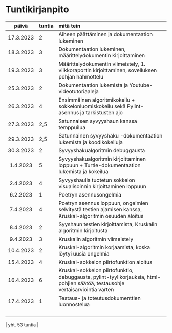# Tuntikirjanpito

| päivä | tuntia | mitä tein  |
| :----:|:-----| :-----|
| 17.3.2023 | 2 | Aiheen päättäminen ja dokumentaation lukeminen |
| 18.3.2023 | 3 | Dokumentaation lukeminen, määrittelydokumentin kirjoittaminen |
| 19.3.2023 | 3 | Määrittelydokumentin viimeistely, 1. viikkoraportin kirjoittaminen, sovelluksen pohjan hahmottelu |
| 25.3.2023 | 2 | Dokumentaation lukemista ja Youtube-videotutoriaaleja |
| 26.3.2023 | 4 | Ensimmäinen algoritmikokeilu + sokkelonluomiskokeilu sekä Pylint-asennus ja tarkistusten ajo |
| 27.3.2023 | 2,5 | Satunnaisen syvyyshaun kanssa temppuilua |
| 29.3.2023 | 2,5 | Satunnainen syvyyshaku -dokumentaation lukemista ja koodikokeiluja |
| 30.3.2023 | 2 | Syvyyshakualgoritmin debuggausta |
| 1.4.2023 | 5 | Syvyyshakualgoritmin kirjoittaminen loppuun + Turtle-dokumentaation lukemista ja kokeilua |
| 2.4.2023 | 4 | Syvyyshaulla tuotetun sokkelon visualisoinnin kirjoittaminen loppuun |
| 6.2.2023 | 1 | Poetryn asennusongelmia |
| 7.4.2023 | 4 | Poetryn asennus loppuun, ongelmien selvitystä testien ajamisen kanssa, Kruskal-algoritmin osuuden aloitus |
| 8.4.2023 | 2 | Syyshaun testien kirjoittamista, Kruskalin algoritmin kirjoitusta |
| 9.4.2023 | 3 | Kruskalin algoritmin viimeistely |
| 10.4.2023 | 2 | Kruskal-algoritmin korjaamista, koska löytyi uusia ongelmia |
| 15.4.2023 | 4 | Kruskal-sokkelon piirtofunktion aloitus |
| 16.4.2023 | 6 | Kruskal-sokkelon piirtofunktio, debuggausta, pylint-tyylikorjauksia, html-pohjien säätöä, testausohje vertaisarviointia varten |
| 17.4.2023 | 1 | Testaus- ja toteutusdokumenttien luonnostelua |
|  |  |  |
|  |  |  |
|  |  |  |
|  |  |  |

| yht. 53 tuntia |  
